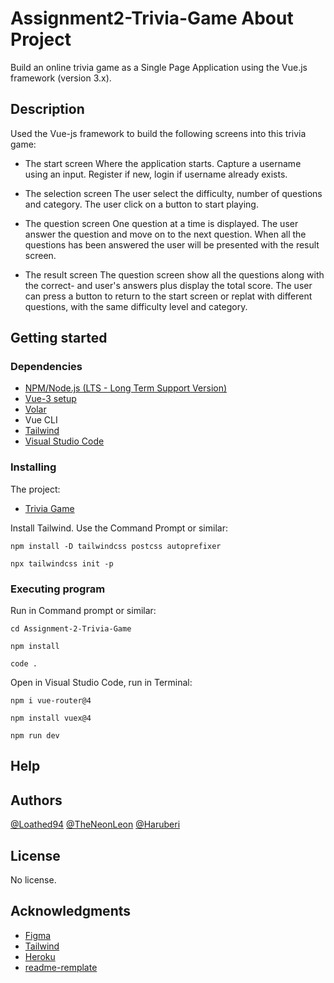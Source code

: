 # Assignment2-Trivia-Game About Project
Build an online trivia game as a Single Page Application using the Vue.js framework (version 3.x).


## Description

Used the Vue-js framework to build the following screens into this trivia game:

- The start screen
Where the application starts.
Capture a username using an input. Register if new, login if username already exists.

- The selection screen
The user select the difficulty, number of questions and category.
The user click on a button to start playing.

- The question screen
One question at a time is displayed. The user answer the question and move on to the next question. When all the questions has been answered the user will be presented with the result screen.

- The result screen
The question screen show all the questions along with the correct- and user's answers plus display the total score.
The user can press a button to return to the start screen or replat with different questions, with the same difficulty level and category.

## Getting started

### Dependencies
- [NPM/Node.js (LTS - Long Term Support Version)](https://nodejs.org/en/)
- [Vue-3 setup](https://v3.vuejs.org/api/sfc-script-setup.html#sfc-script-setup)
- [Volar](https://marketplace.visualstudio.com/items?itemName=johnsoncodehk.volar)
- Vue CLI
- [Tailwind](https://tailwindcss.com/)
- [Visual Studio Code](https://code.visualstudio.com/)

### Installing

The project:
- [Trivia Game](https://github.com/Loathed94/Assignment2-Trivia-Game)


Install Tailwind. Use the Command Prompt or similar:
```
npm install -D tailwindcss postcss autoprefixer
```
```
npx tailwindcss init -p
```

### Executing program

Run in Command prompt or similar:
```
cd Assignment-2-Trivia-Game
```
```
npm install
```
```
code .
```
Open in Visual Studio Code, run in Terminal:
```
npm i vue-router@4
```
```
npm install vuex@4
```
```
npm run dev
```

## Help

## Authors

[@Loathed94](https://github.com/Loathed94)
[@TheNeonLeon](https://github.com/TheNeonLeon)
[@Haruberi](https://github.com/Haruberi)

## License
No license.

## Acknowledgments
- [Figma](https://www.figma.com/file/AbxxOC37oT8ktKakbnYzOS/Assignment-2-Figma?node-id=0%3A1)
- [Tailwind](https://tailwindcss.com/)
- [Heroku](https://www.heroku.com/)
- [readme-remplate](https://gist.github.com/DomPizzie/7a5ff55ffa9081f2de27c315f5018afc)
